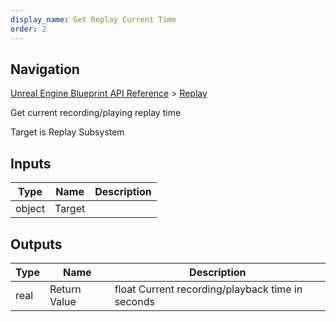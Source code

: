 ```yaml
---
display_name: Get Replay Current Time
order: 2
---
```

## Navigation

[Unreal Engine Blueprint API Reference](https://dev.epicgames.com/documentation/en-us/unreal-engine/BlueprintAPI) > [Replay](https://dev.epicgames.com/documentation/en-us/unreal-engine/BlueprintAPI/Replay)

Get current recording/playing replay time

Target is Replay Subsystem

## Inputs

| Type | Name | Description |
| --- | --- | --- |
| object | Target |  |

## Outputs

| Type | Name | Description |
| --- | --- | --- |
| real | Return Value | float Current recording/playback time in seconds |
